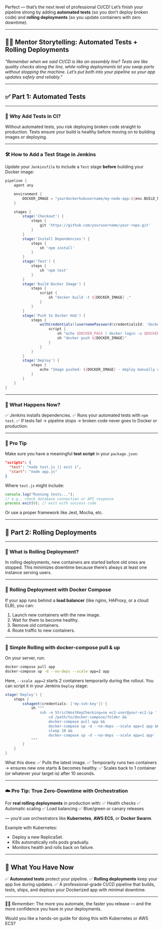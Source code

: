 Perfect — that’s the next level of professional CI/CD! Let’s finish your pipeline strong by adding **automated tests** (so you don’t deploy broken code) and **rolling deployments** (so you update containers with zero downtime).

---

## 👨‍🏫 Mentor Storytelling: **Automated Tests + Rolling Deployments**

*"Remember when we said CI/CD is like an assembly line? Tests are like quality checks along the line, while rolling deployments let you swap parts without stopping the machine. Let’s put both into your pipeline so your app updates safely and reliably."*

---

## ✅ Part 1: Automated Tests

---

### 🧪 **Why Add Tests in CI?**

Without automated tests, you risk deploying broken code straight to production. Tests ensure your build is healthy before moving on to building images or deploying.

---

### 🛠️ **How to Add a Test Stage in Jenkins**

Update your `Jenkinsfile` to include a `Test` stage **before** building your Docker image:

```groovy
pipeline {
    agent any

    environment {
        DOCKER_IMAGE = "yourdockerhubusername/my-node-app:${env.BUILD_NUMBER}"
    }

    stages {
        stage('Checkout') {
            steps {
                git 'https://github.com/yourusername/your-repo.git'
            }
        }
        stage('Install Dependencies') {
            steps {
                sh 'npm install'
            }
        }
        stage('Test') {
            steps {
                sh 'npm test'
            }
        }
        stage('Build Docker Image') {
            steps {
                script {
                    sh "docker build -t ${DOCKER_IMAGE} ."
                }
            }
        }
        stage('Push to Docker Hub') {
            steps {
                withCredentials([usernamePassword(credentialsId: 'docker-hub-creds', usernameVariable: 'DOCKER_USER', passwordVariable: 'DOCKER_PASS')]) {
                    script {
                        sh "echo $DOCKER_PASS | docker login -u $DOCKER_USER --password-stdin"
                        sh "docker push ${DOCKER_IMAGE}"
                    }
                }
            }
        }
        stage('Deploy') {
            steps {
                echo "Image pushed: ${DOCKER_IMAGE} - deploy manually or automate with ssh if ready."
            }
        }
    }
}
```

---

### 📝 What Happens Now?

✅ Jenkins installs dependencies.
✅ Runs your automated tests with `npm test`.
✅ If tests fail → pipeline stops → broken code never goes to Docker or production.

---

### 🚨 Pro Tip

Make sure you have a meaningful **test script** in your `package.json`:

```json
"scripts": {
  "test": "node test.js || exit 1",
  "start": "node app.js"
}
```

Where `test.js` might include:

```js
console.log("Running tests...");
// e.g., check database connection or API response
process.exit(0); // exit with success code
```

Or use a proper framework like Jest, Mocha, etc.

---

## 🔄 Part 2: Rolling Deployments

---

### 🚦 **What is Rolling Deployment?**

In rolling deployments, new containers are started before old ones are stopped. This minimizes downtime because there’s always at least one instance serving users.

---

### 🚀 **Rolling Deployment with Docker Compose**

If your app runs behind a **load balancer** (like nginx, HAProxy, or a cloud ELB), you can:

1. Launch new containers with the new image.
2. Wait for them to become healthy.
3. Remove old containers.
4. Route traffic to new containers.

---

### 🔨 **Simple Rolling with docker-compose pull & up**

On your server, run:

```bash
docker-compose pull app
docker-compose up -d --no-deps --scale app=2 app
```

Here, `--scale app=2` starts 2 containers temporarily during the rollout. You can script it in your Jenkins `Deploy` stage:

```groovy
stage('Deploy') {
    steps {
        sshagent(credentials: ['my-ssh-key']) {
            sh """
                ssh -o StrictHostKeyChecking=no ec2-user@your-ec2-ip '
                    cd /path/to/docker-compose/folder &&
                    docker-compose pull app &&
                    docker-compose up -d --no-deps --scale app=2 app &&
                    sleep 10 &&
                    docker-compose up -d --no-deps --scale app=1 app'
            """
        }
    }
}
```

What this does:
✅ Pulls the latest image.
✅ Temporarily runs two containers → ensures new one starts & becomes healthy.
✅ Scales back to 1 container (or whatever your target is) after 10 seconds.

---

### ☁️ **Pro Tip: True Zero-Downtime with Orchestration**

For **real rolling deployments** in production with:
✅ Health checks
✅ Automatic scaling
✅ Load balancing
✅ Blue/green or canary releases

— you’d use orchestrators like **Kubernetes**, **AWS ECS**, or **Docker Swarm**.

Example with Kubernetes:

* Deploy a new ReplicaSet.
* K8s automatically rolls pods gradually.
* Monitors health and rolls back on failure.

---

## 🏁 **What You Have Now**

✅ **Automated tests** protect your pipeline.
✅ **Rolling deployments** keep your app live during updates.
✅ A professional-grade CI/CD pipeline that builds, tests, ships, and deploys your Dockerized app with minimal downtime.

---

👨‍🏫 *Remember*: The more you automate, the faster you release — and the more confidence you have in your deployments.

Would you like a hands-on guide for doing this with Kubernetes or AWS ECS?
